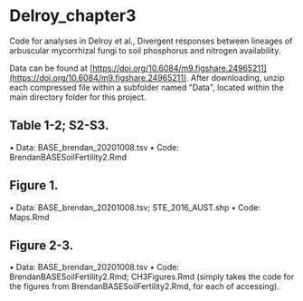 # Delroy_chapter3
Code for analyses in Delroy et al., Divergent responses between lineages of arbuscular mycorrhizal fungi to soil phosphorus and nitrogen availability.

Data can be found at [https://doi.org/10.6084/m9.figshare.24965211](https://doi.org/10.6084/m9.figshare.24965211). After downloading, unzip each compressed file within a subfolder named "Data", located within the main directory folder for this project. 

## Table 1-2; S2-S3.
• Data: BASE_brendan_20201008.tsv
• Code: BrendanBASESoilFertility2.Rmd
## Figure 1.
• Data: BASE_brendan_20201008.tsv; STE_2016_AUST.shp
• Code: Maps.Rmd
## Figure 2-3.
• Data: BASE_brendan_20201008.tsv
• Code: BrendanBASESoilFertility2.Rmd; CH3Figures.Rmd (simply takes the code for the figures from BrendanBASESoilFertility2.Rmd, for each of accessing).
